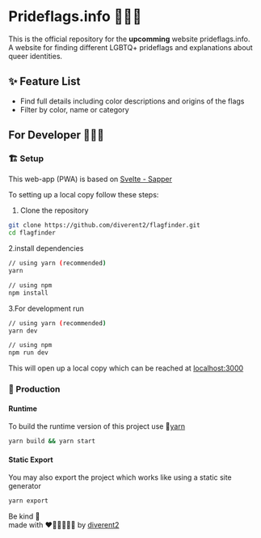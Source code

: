 # Prideflags.info 🔎🏳️‍🌈

This is the official repository for the **upcomming** website prideflags.info.  
A website for finding different LGBTQ+ prideflags and explanations about queer identities.

## ✨ Feature List

- Find full details including color descriptions and origins of the flags
- Filter by color, name or category

## For Developer 👩🏿‍💻

### 🏗️ Setup

This web-app (PWA) is based on [Svelte - Sapper](https://github.com/sveltejs/sapper)

To setting up a local copy follow these steps:

1. Clone the repository

```sh
git clone https://github.com/diverent2/flagfinder.git
cd flagfinder
```

2.install dependencies

```sh
// using yarn (recommended)
yarn

// using npm
npm install
```

3.For development run

```sh
// using yarn (recommended)
yarn dev

// using npm
npm run dev
```

This will open up a local copy which can be reached at [localhost:3000](http://localhost:3000)

### 🚚 Production

#### Runtime

To build the runtime version of this project use 🧶[yarn](https://yarnpkg.com/lang/en/)

```sh
yarn build && yarn start
```

#### Static Export

You may also export the project which works like using a static site generator

```sh
yarn export
```

Be kind 🤗  
made with ❤️🧡💛💚💙💜 by [diverent2](https://twitter.com/diverent2)
